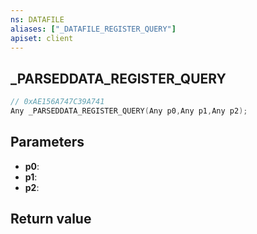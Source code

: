 ```yaml
---
ns: DATAFILE
aliases: ["_DATAFILE_REGISTER_QUERY"]
apiset: client
---
```

## _PARSEDDATA_REGISTER_QUERY

```c
// 0xAE156A747C39A741
Any _PARSEDDATA_REGISTER_QUERY(Any p0,Any p1,Any p2);
```


## Parameters
* **p0**:
* **p1**:
* **p2**:

## Return value